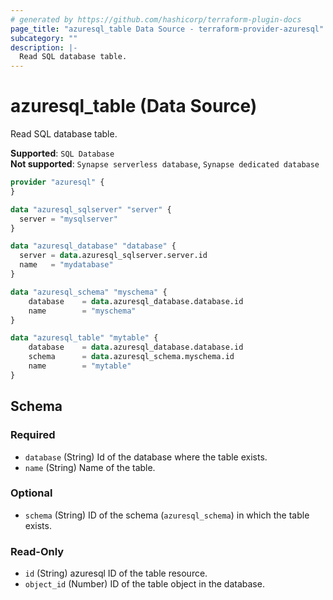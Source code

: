 ```yaml
---
# generated by https://github.com/hashicorp/terraform-plugin-docs
page_title: "azuresql_table Data Source - terraform-provider-azuresql"
subcategory: ""
description: |-
  Read SQL database table.
---
```


# azuresql_table (Data Source)

Read SQL database table.

**Supported**: `SQL Database` \
**Not supported**: `Synapse serverless database`, `Synapse dedicated database`


```terraform
provider "azuresql" {
}

data "azuresql_sqlserver" "server" {
  server = "mysqlserver"
}

data "azuresql_database" "database" {
  server = data.azuresql_sqlserver.server.id
  name   = "mydatabase"
}

data "azuresql_schema" "myschema" {
    database 	= data.azuresql_database.database.id
    name     	= "myschema"
}

data "azuresql_table" "mytable" {
    database 	= data.azuresql_database.database.id
    schema      = data.azuresql_schema.myschema.id
    name     	= "mytable"
}

```

<!-- schema generated by tfplugindocs -->
## Schema

### Required

- `database` (String) Id of the database where the table exists.
- `name` (String) Name of the table.

### Optional

- `schema` (String) ID of the schema (`azuresql_schema`) in which the table exists.

### Read-Only

- `id` (String) azuresql ID of the table resource.
- `object_id` (Number) ID of the table object in the database.